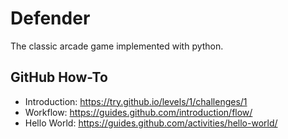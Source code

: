 # Defender

The classic arcade game implemented with python.


## GitHub How-To

- Introduction: https://try.github.io/levels/1/challenges/1
- Workflow: https://guides.github.com/introduction/flow/
- Hello World: https://guides.github.com/activities/hello-world/
